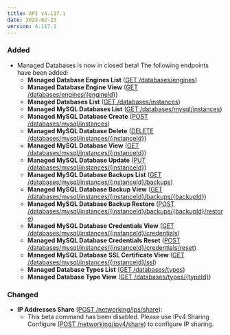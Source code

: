 ```yaml
---
title: API v4.117.1
date: 2022-02-23
version: 4.117.1
---
```


### Added

- Managed Databases is now in closed beta! The following endpoints have been added:
    - **Managed Database Engines List** ([GET /databases/engines](https://www.linode.com/docs/api/databases/#managed-database-engines-list))
    - **Managed Database Engine View** ([GET /databases/engines/{engineId}](https://www.linode.com/docs/api/databases/#managed-database-engine-view))
    - **Managed Databases List** ([GET /databases/instances](https://www.linode.com/docs/api/databases/#managed-databases-list-all))
    - **Managed MySQL Databases List** ([GET /databases/mysql/instances](https://www.linode.com/docs/api/databases/#managed-mysql-databases-list))
    - **Managed MySQL Database Create** ([POST /databases/mysql/instances](https://www.linode.com/docs/api/databases/#managed-mysql-database-create))
    - **Managed MySQL Database Delete** ([DELETE /databases/mysql/instances/{instanceId}](https://www.linode.com/docs/api/databases/#managed-mysql-database-delete))
    - **Managed MySQL Database View** ([GET /databases/mysql/instances/{instanceId}](https://www.linode.com/docs/api/databases/#managed-mysql-database-view))
    - **Managed MySQL Database Update** ([PUT /databases/mysql/instances/{instanceId}](https://www.linode.com/docs/api/databases/#managed-mysql-database-update))
    - **Managed MySQL Database Backups List** ([GET /databases/mysql/instances/{instanceId}/backups](https://www.linode.com/docs/api/databases/#managed-mysql-database-backups-list))
    - **Managed MySQL Database Backup View** ([GET /databases/mysql/instances/{instanceId}/backups/{backupId}](https://www.linode.com/docs/api/databases/#managed-mysql-database-backup-view))
    - **Managed MySQL Database Backup Restore** ([POST /databases/mysql/instances/{instanceId}/backups/{backupId}/restore](https://www.linode.com/docs/api/databases/#managed-mysql-database-backup-restore))
    - **Managed MySQL Database Credentials View** ([GET /databases/mysql/instances/{instanceId}/credentials](https://www.linode.com/docs/api/databases/#managed-mysql-database-credentials-view))
    - **Managed MySQL Database Credentials Reset** ([POST /databases/mysql/instances/{instanceId}/credentials/reset](https://www.linode.com/docs/api/databases/#managed-mysql-database-credentials-reset))
    - **Managed MySQL Database SSL Certificate View** ([GET /databases/mysql/instances/{instanceId}/ssl](https://www.linode.com/docs/api/databases/#managed-mysql-database-ssl-certificate-view))
    - **Managed Database Types List** ([GET /databases/types](https://www.linode.com/docs/api/databases/#managed-database-types-list))
    - **Managed Database Type View** ([GET /databases/types/{typeId}](https://www.linode.com/docs/api/databases/#managed-database-type-view))

### Changed

- **IP Addresses Share** ([POST /networking/ips/share](https://www.linode.com/docs/api/networking/#ip-addresses-share)):
    - This beta command has been disabled. Please use IPv4 Sharing Configure ([POST /networking/ipv4/share](https://www.linode.com/docs/api/networking/#ipv4-sharing-configure)) to configure IP sharing.
